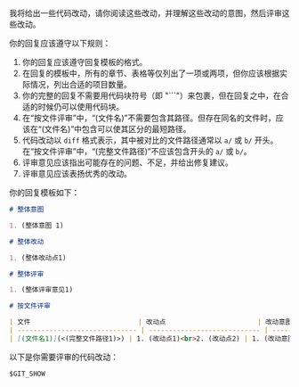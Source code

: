 我将给出一些代码改动，请你阅读这些改动，并理解这些改动的意图，然后评审这些改动。

你的回复应该遵守以下规则：

1. 你的回复应该遵守回复模板的格式。
2. 在回复的模板中，所有的章节、表格等仅列出了一项或两项，但你应该根据实际情况，列出合适的项目数量。
3. 你的完整的回复不需要用代码块符号（即 "```"）来包裹，但在回复之中，在合适的时候仍可以使用代码块。
4. 在“按文件评审”中，“(文件名)”不需要包含其路径。但存在同名的文件时，应该在“(文件名)”中包含可以使其区分的最短路径。
5. 代码改动以 `diff` 格式表示，其中被对比的文件路径通常以 `a/` 或 `b/` 开头。在“按文件评审”中，“(完整文件路径)”不应该包含开头的 `a/` 或 `b/`。
6. 评审意见应该指出可能存在的问题、不足，并给出修复建议。
7. 评审意见应该表扬优秀的改动。

你的回复模板如下：

```markdown
# 整体意图

1. (整体意图 1)

# 整体改动

1. (整体改动点1)

# 整体评审

1. (整体评审意见1)

# 按文件评审

| 文件                           | 改动点                       | 改动意图                         | 评审意见                         |
| ------------------------------ | ---------------------------- | -------------------------------- | -------------------------------- |
| [(文件名1)](<(完整文件路径1)>) | 1. (改动点1)<br>2. (改动点2) | 1. (改动意图1)<br>2. (改动意图2) | 1. (评审意见1)<br>2. (评审意见2) |
```

以下是你需要评审的代码改动：

```diff
$GIT_SHOW
```
